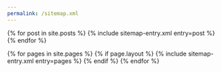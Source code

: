 ```yaml
---
permalink: /sitemap.xml
---
```

<?xml version="1.0" encoding="UTF-8" ?>
<urlset xmlns="http://www.sitemaps.org/schemas/sitemap/0.9">
{% for post in site.posts %}
{% include sitemap-entry.xml entry=post %}
{% endfor %}

{% for pages in site.pages %}
{% if page.layout %}
  {% include sitemap-entry.xml entry=pages %}
{% endif %}
{% endfor %}
</urlset>
